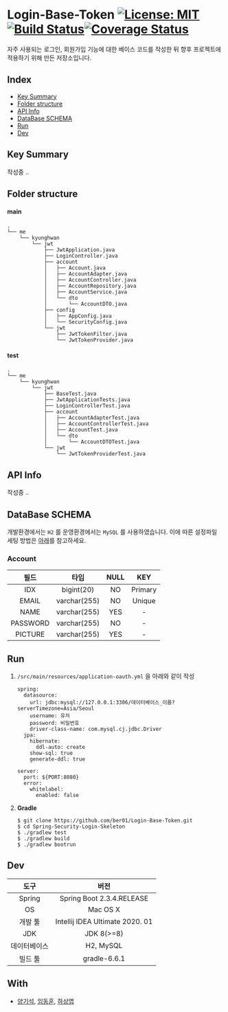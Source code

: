 # Login-Base-Token [![License: MIT](https://img.shields.io/badge/License-MIT-yellow.svg)](https://opensource.org/licenses/MIT)[![Build Status](https://travis-ci.org/ber01/Login-Base-Token.svg?branch=master)](https://travis-ci.org/ber01/Login-Base-Token)[![Coverage Status](https://coveralls.io/repos/github/ber01/Login-Base-Token/badge.svg)](https://coveralls.io/github/ber01/Login-Base-Token)
자주 사용되는 로그인, 회원가입 기능에 대한 베이스 코드를 작성한 뒤 향후 프로젝트에 적용하기 위해 만든 저장소입니다.

## Index

- [Key Summary](#key-summary)
- [Folder structure](#folder-structure)
- [API Info](#apI-Info)
- [DataBase SCHEMA](#database-schema)
- [Run](#run)
- [Dev](#dev)

## Key Summary

작성중 ..

## Folder structure

#### main

```
.
└── me
    └── kyunghwan
        └── jwt
            ├── JwtApplication.java
            ├── LoginController.java
            ├── account
            │   ├── Account.java
            │   ├── AccountAdapter.java
            │   ├── AccountController.java
            │   ├── AccountRepository.java
            │   ├── AccountService.java
            │   └── dto
            │       └── AccountDTO.java
            ├── config
            │   ├── AppConfig.java
            │   └── SecurityConfig.java
            └── jwt
                ├── JwtTokenFilter.java
                └── JwtTokenProvider.java
```

#### test

```
.
└── me
    └── kyunghwan
        └── jwt
            ├── BaseTest.java
            ├── JwtApplicationTests.java
            ├── LoginControllerTest.java
            ├── account
            │   ├── AccountAdapterTest.java
            │   ├── AccountControllerTest.java
            │   ├── AccountTest.java
            │   └── dto
            │       └── AccountDTOTest.java
            └── jwt
                └── JwtTokenProviderTest.java
```

## API Info

작성중 ..

## DataBase SCHEMA

개발환경에서는 `H2` 를 운영환경에서는 `MySQL` 를 사용하였습니다. 이에 따른 설정파일 세팅 방법은 [아래](#run)를 참고하세요.

### Account

|   필드   |     타입     | NULL |   KEY   |
| :------: | :----------: | :--: | :-----: |
|   IDX    |  bigint(20)  |  NO  | Primary |
|  EMAIL   | varchar(255) |  NO  | Unique  |
|   NAME   | varchar(255) | YES  |    -    |
| PASSWORD | varchar(255) |  NO  |    -    |
| PICTURE  | varchar(255) | YES  |    -    |

## Run

1. `/src/main/resources/application-oauth.yml` 을 아래와 같이 작성

   ```
   spring:
     datasource:
       url: jdbc:mysql://127.0.0.1:3306/데이터베이스_이름?serverTimezone=Asia/Seoul
       username: 유저
       password: 비밀번호
       driver-class-name: com.mysql.cj.jdbc.Driver
     jpa:
       hibernate:
         ddl-auto: create
       show-sql: true
       generate-ddl: true
   
   server:
     port: ${PORT:8080}
     error:
       whitelabel:
         enabled: false
   ```

2. **Gradle**

   ```
   $ git clone https://github.com/ber01/Login-Base-Token.git
   $ cd Spring-Security-Login-Skeleton
   $ ./gradlew test
   $ ./gradlew build
   $ ./gradlew bootrun
   ```

## Dev

|     도구     |              버전               |
| :----------: | :-----------------------------: |
|    Spring    |    Spring Boot 2.3.4.RELEASE    |
|      OS      |            Mac OS X             |
|   개발 툴    | Intellij IDEA Ultimate 2020. 01 |
|     JDK      |              JDK 8(>=8)              |
| 데이터베이스 |               H2, MySQL                |
|   빌드 툴    |          gradle-6.6.1           |

## With

- [양기석](https://github.com/yks095), [임동훈](https://github.com/donghL-dev), [하상엽](https://github.com/ssayebee)